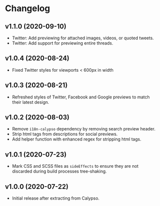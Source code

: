 # Changelog

## v1.1.0 (2020-09-10)

- Twitter: Add previewing for attached images, videos, or quoted tweets.
- Twitter: Add support for previewing entire threads.

## v1.0.4 (2020-08-24)

- Fixed Twitter styles for viewports < 600px in width

## v1.0.3 (2020-08-21)

- Refreshed styles of Twitter, Facebook and Google previews to match their latest design.

## v1.0.2 (2020-08-03)

- Remove `i18n-calypso` dependency by removing search preview header.
- Strip html tags from descriptions for social previews.
- Add helper function with enhanced regex for stripping html tags.

## v1.0.1 (2020-07-23)

- Mark CSS and SCSS files as `sideEffects` to ensure they are not discarded during build processes tree-shaking.

## v1.0.0 (2020-07-22)

- Initial release after extracting from Calypso.
